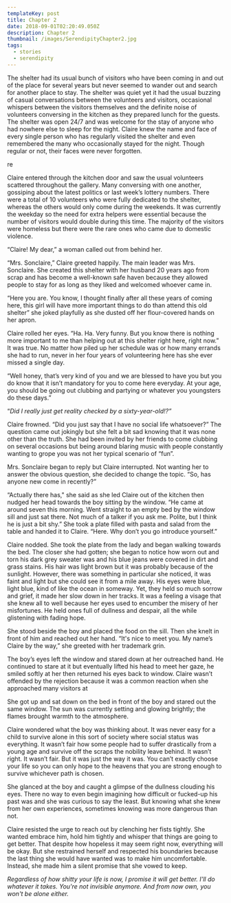```yaml
---
templateKey: post
title: Chapter 2
date: 2018-09-01T02:20:49.050Z
description: Chapter 2
thumbnail: /images/SerendipityChapter2.jpg
tags:
  - stories
  - serendipity
---
```

The shelter had its usual bunch of visitors who have been coming in and out of the place for several years but never seemed to wander out and search for another place to stay. The shelter was quiet yet it had the usual buzzing of casual conversations between the volunteers and visitors, occasional whispers between the visitors themselves and the definite noise of volunteers conversing in the kitchen as they prepared lunch for the guests. The shelter was open 24/7 and was welcome for the stay of anyone who had nowhere else to sleep for the night. Claire knew the name and face of every single person who has regularly visited the shelter and even remembered the many who occasionally stayed for the night. Though regular or not, their faces were never forgotten.

re

Claire entered through the kitchen door and saw the usual volunteers scattered throughout the gallery. Many conversing with one another, gossiping about the latest politics or last week’s lottery numbers. There were a total of 10 volunteers who were fully dedicated to the shelter, whereas the others would only come during the weekends. It was currently the weekday so the need for extra helpers were essential because the number of visitors would double during this time. The majority of the visitors were homeless but there were the rare ones who came due to domestic violence.

“Claire! My dear,” a woman called out from behind her.

“Mrs. Sonclaire,” Claire greeted happily. The main leader was Mrs. Sonclaire. She created this shelter with her husband 20 years ago from scrap and has become a well-known safe haven because they allowed people to stay for as long as they liked and welcomed whoever came in.

“Here you are. You know, I thought finally after all these years of coming here, this girl will have more important things to do than attend this old shelter” she joked playfully as she dusted off her flour-covered hands on her apron.

Claire rolled her eyes. “Ha. Ha. Very funny. But you know there is nothing more important to me than helping out at this shelter right here, right now.” It was true. No matter how piled up her schedule was or how many errands she had to run, never in her four years of volunteering here has she ever missed a single day.

“Well honey, that’s very kind of you and we are blessed to have you but you do know that it isn’t mandatory for you to come here everyday. At your age, you should be going out clubbing and partying or whatever you youngsters do these days.”

“_Did I really just get reality checked by a sixty-year-old!?”_

Claire frowned. “Did you just say that I have no social life whatsoever?” The question came out jokingly but she felt a bit sad knowing that it was none other than the truth. She had been invited by her friends to come clubbing on several occasions but being around blaring music with people constantly wanting to grope you was not her typical scenario of “fun”.

Mrs. Sonclaire began to reply but Claire interrupted. Not wanting her to answer the obvious question, she decided to change the topic. “So, has anyone new come in recently?”

“Actually there has," she said as she led Claire out of the kitchen then nudged her head towards the boy sitting by the window. “He came at around seven this morning. Went straight to an empty bed by the window sill and just sat there. Not much of a talker if you ask me. Polite, but I think he is just a bit shy.” She took a plate filled with pasta and salad from the table and handed it to Claire. “Here. Why don’t you go introduce yourself.”

Claire nodded. She took the plate from the lady and began walking towards the bed. The closer she had gotten; she began to notice how worn out and torn his dark grey sweater was and his blue jeans were covered in dirt and grass stains. His hair was light brown but it was probably because of the sunlight. However, there was something in particular she noticed, it was faint and light but she could see it from a mile away. His eyes were blue, light blue, kind of like the ocean in someway. Yet, they held so much sorrow and grief, it made her slow down in her tracks. It was a feeling a visage that she knew all to well because her eyes used to encumber the misery of her misfortunes. He held ones full of dullness and despair, all the while glistening with fading hope.

She stood beside the boy and placed the food on the sill. Then she knelt in front of him and reached out her hand. “It's nice to meet you. My name’s Claire by the way,” she greeted with her trademark grin.

The boy’s eyes left the window and stared down at her outreached hand. He continued to stare at it but eventually lifted his head to meet her gaze, he smiled softly at her then returned his eyes back to window. Claire wasn’t offended by the rejection because it was a common reaction when she approached many visitors at

She got up and sat down on the bed in front of the boy and stared out the same window. The sun was currently setting and glowing brightly; the flames brought warmth to the atmosphere.

Claire wondered what the boy was thinking about. It was never easy for a child to survive alone in this sort of society where social status was everything. It wasn’t fair how some people had to suffer drastically from a young age and survive off the scraps the nobility leave behind. It wasn’t right. It wasn’t fair. But it was just the way it was. You can’t exactly choose your life so you can only hope to the heavens that you are strong enough to survive whichever path is chosen.

She glanced at the boy and caught a glimpse of the dullness clouding his eyes. There no way to even begin imagining how difficult or fucked-up his past was and she was curious to say the least. But knowing what she knew from her own experiences, sometimes knowing was more dangerous than not.

Claire resisted the urge to reach out by clenching her fists tightly. She wanted embrace him, hold him tightly and whisper that things are going to get better. That despite how hopeless it may seem right now, everything will be okay. But she restrained herself and respected his boundaries because the last thing she would have wanted was to make him uncomfortable. Instead, she made him a silent promise that she vowed to keep.

_Regardless of how shitty your life is now, I promise it will get better. I'll do whatever it takes. You're not invisible anymore. And from now own, you won't be alone either._

​
